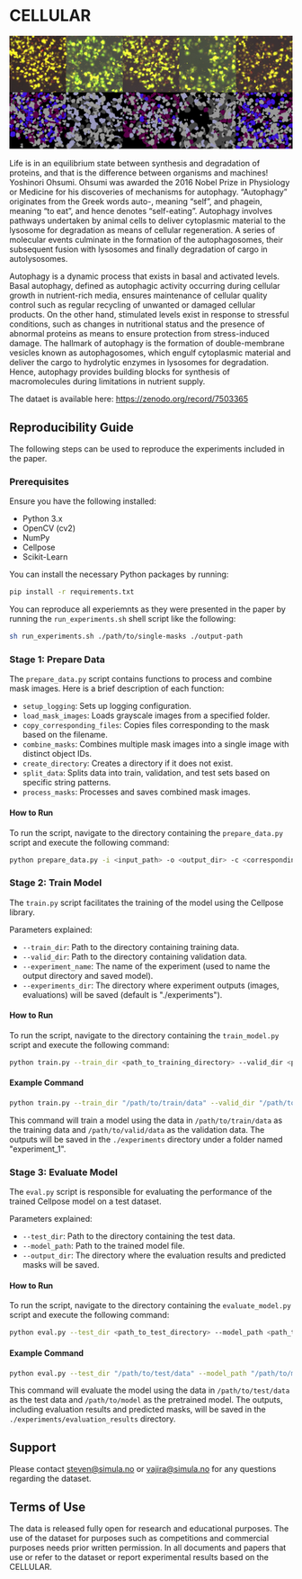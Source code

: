 # CELLULAR

![banner](/static/images/banner.png)

Life is in an equilibrium state between synthesis and degradation of proteins, and that is the difference between organisms and machines! Yoshinori Ohsumi. Ohsumi was awarded the 2016 Nobel Prize in Physiology or Medicine for his discoveries of mechanisms for autophagy. “Autophagy” originates from the Greek words auto-, meaning “self”, and phagein, meaning “to eat”, and hence denotes “self-eating”. Autophagy involves pathways undertaken by animal cells to deliver cytoplasmic material to the lysosome for degradation as means of cellular regeneration. A series of molecular events culminate in the formation of the autophagosomes, their subsequent fusion with lysosomes and finally degradation of cargo in autolysosomes.

Autophagy is a dynamic process that exists in basal and activated levels. Basal autophagy, defined as autophagic activity occurring during cellular growth in nutrient-rich media, ensures maintenance of cellular quality control such as regular recycling of unwanted or damaged cellular products. On the other hand, stimulated levels exist in response to stressful conditions, such as changes in nutritional status and the presence of abnormal proteins as means to ensure protection from stress-induced damage. The hallmark of autophagy is the formation of double-membrane vesicles known as autophagosomes, which engulf cytoplasmic material and deliver the cargo to hydrolytic enzymes in lysosomes for degradation. Hence, autophagy provides building blocks for synthesis of macromolecules during limitations in nutrient supply.

The dataet is available here: https://zenodo.org/record/7503365

## Reproducibility Guide
The following steps can be used to reproduce the experiments included in the paper.

### Prerequisites

Ensure you have the following installed:

- Python 3.x
- OpenCV (cv2)
- NumPy
- Cellpose
- Scikit-Learn

You can install the necessary Python packages by running:

```bash
pip install -r requirements.txt
```

You can reproduce all experiemnts as they were presented in the paper by running the `run_experiments.sh` shell script like the following: 
```bash
sh run_experiments.sh ./path/to/single-masks ./output-path
```

### Stage 1: Prepare Data
The `prepare_data.py` script contains functions to process and combine mask images. Here is a brief description of each function:

- `setup_logging`: Sets up logging configuration.
- `load_mask_images`: Loads grayscale images from a specified folder.
- `copy_corresponding_files`: Copies files corresponding to the mask based on the filename.
- `combine_masks`: Combines multiple mask images into a single image with distinct object IDs.
- `create_directory`: Creates a directory if it does not exist.
- `split_data`: Splits data into train, validation, and test sets based on specific string patterns.
- `process_masks`: Processes and saves combined mask images.

#### How to Run
To run the script, navigate to the directory containing the `prepare_data.py` script and execute the following command:

```bash
python prepare_data.py -i <input_path> -o <output_dir> -c <corresponding_files_dir> -v <val_pattern> -t <test_pattern> -f <formats>
```

### Stage 2: Train Model

The `train.py` script facilitates the training of the model using the Cellpose library.

Parameters explained:
- `--train_dir`: Path to the directory containing training data.
- `--valid_dir`: Path to the directory containing validation data.
- `--experiment_name`: The name of the experiment (used to name the output directory and saved model).
- `--experiments_dir`: The directory where experiment outputs (images, evaluations) will be saved (default is "./experiments").

#### How to Run
To run the script, navigate to the directory containing the `train_model.py` script and execute the following command:

```bash
python train.py --train_dir <path_to_training_directory> --valid_dir <path_to_validation_directory> --experiment_name <experiment_name> --experiments_dir <path_to_experiments_directory>
```

#### Example Command

```bash
python train.py --train_dir "/path/to/train/data" --valid_dir "/path/to/valid/data" --experiment_name "experiment_1" --experiments_dir "./experiments"
```

This command will train a model using the data in `/path/to/train/data` as the training data and `/path/to/valid/data` as the validation data. The outputs will be saved in the `./experiments` directory under a folder named "experiment_1".

### Stage 3: Evaluate Model

The `eval.py` script is responsible for evaluating the performance of the trained Cellpose model on a test dataset.

Parameters explained:
- `--test_dir`: Path to the directory containing the test data.
- `--model_path`: Path to the trained model file.
- `--output_dir`: The directory where the evaluation results and predicted masks will be saved.

#### How to Run
To run the script, navigate to the directory containing the `evaluate_model.py` script and execute the following command:

```bash
python eval.py --test_dir <path_to_test_directory> --model_path <path_to_pretrained_model> --output_dir <path_to_output_directory>
```

#### Example Command

```bash
python eval.py --test_dir "/path/to/test/data" --model_path "/path/to/model" --output_dir "./experiments/evaluation_results"
```

This command will evaluate the model using the data in `/path/to/test/data` as the test data and `/path/to/model` as the pretrained model. The outputs, including evaluation results and predicted masks, will be saved in the `./experiments/evaluation_results` directory.

## Support
Please contact steven@simula.no or vajira@simula.no for any questions regarding the dataset.

## Terms of Use
The data is released fully open for research and educational purposes. The use of the dataset for purposes such as competitions and commercial purposes needs prior written permission. In all documents and papers that use or refer to the dataset or report experimental results based on the CELLULAR.

